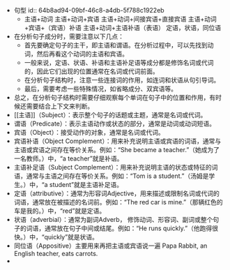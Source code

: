 - 句型
  id:: 64b8ad94-09bf-46c8-a4db-5f788c1922eb
	- 主语+动词
	  主语+动词+宾语
	  主语+动词+间接宾语+直接宾语
	  主语+动词+宾语+（宾语）补语
	  主语+动词+主语补语（表语）
	  定语，状语，同位语
- 在分析句子成分时，需要注意以下几点：
	- 首先要确定句子的主干，即主语和谓语。在分析过程中，可以先找到动词，然后再看这个动词的主语和宾语。
	- 一般来说，定语、状语、补语和主语补足语等成分都是修饰名词或代词的，因此它们出现的位置通常在名词或代词前面。
	- 在分析句子结构时，注意一些连接词的作用，如连词和状语从句引导词。
	- 最后，需要考虑一些特殊情况，如省略成分、双宾语等。
- 总之，在分析句子结构时需要仔细观察每个单词在句子中的位置和作用，有时候还需要结合上下文来判断。
- [[主语]]（Subject）：表示整个句子的话题或主题，通常是名词或代词。
- 谓语（Predicate）：表示主语动作或状态的部分，通常是动词或动词短语。
- 宾语（Object）：接受动作的对象，通常是名词或代词。
- 宾语补语（Object Complement）：用来补充说明主语或宾语的词语，通常与主语或宾语之间存在等价关系。例如：“She became a teacher.”（她成为了一名教师。）中，“a teacher”就是补语。
- 主语补足语（Subject Complement）：用来补充说明主语的状态或特征的词语，通常与主语之间存在等价关系。例如：“Tom is a student.”（汤姆是学生。）中，“a student”就是主语补足语。
- 定语（attributive）：通常为形容词Adjective，用来描述或限制名词或代词的词语，通常放在被描述的名词前。例如：“The red car is mine.”（那辆红色的车是我的。）中，“red”就是定语。
- 状语（adverbial）：通常为副词Adverb， 修饰动词、形容词、副词或整个句子的词语，通常放在句子中间或结尾。例如：“He runs quickly.”（他跑得很快。）中，“quickly”就是状语。
- 同位语（Appositive）主要用来再把主语或宾语说一遍 Papa Rabbit, an English teacher, eats carrots.
-